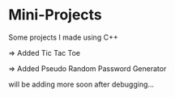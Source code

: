 # Mini-Projects
Some projects I made using C++


=> Added Tic Tac Toe  

=> Added Pseudo Random Password Generator


will be adding more soon after debugging...
